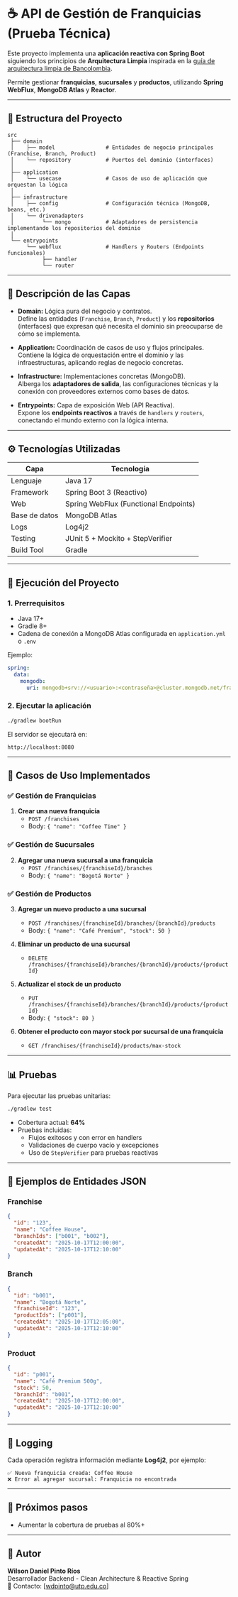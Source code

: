 # ☕ API de Gestión de Franquicias (Prueba Técnica)

Este proyecto implementa una **aplicación reactiva con Spring Boot** siguiendo los principios de **Arquitectura Limpia** inspirada en la [guía de arquitectura limpia de Bancolombia](https://bancolombia.github.io/scaffold-clean-architecture/docs/intro/).

Permite gestionar **franquicias**, **sucursales** y **productos**, utilizando **Spring WebFlux**, **MongoDB Atlas** y **Reactor**.

---

## 🧩 Estructura del Proyecto

```
src
 ├── domain
 │    ├── model                # Entidades de negocio principales (Franchise, Branch, Product)
 │    └── repository           # Puertos del dominio (interfaces)
 │
 ├── application
 │    └── usecase              # Casos de uso de aplicación que orquestan la lógica
 │
 ├── infrastructure
 │    ├── config               # Configuración técnica (MongoDB, beans, etc.)
 │    └── drivenadapters
 │         └── mongo           # Adaptadores de persistencia implementando los repositorios del dominio
 │
 └── entrypoints
      └── webflux              # Handlers y Routers (Endpoints funcionales)
           ├── handler
           └── router
```
---

## 🧱 Descripción de las Capas

- **Domain:** Lógica pura del negocio y contratos.  
  Define las entidades (`Franchise`, `Branch`, `Product`) y los **repositorios** (interfaces) que expresan qué necesita el dominio sin preocuparse de cómo se implementa.

- **Application:** Coordinación de casos de uso y flujos principales.  
  Contiene la lógica de orquestación entre el dominio y las infraestructuras, aplicando reglas de negocio concretas.

- **Infrastructure:** Implementaciones concretas (MongoDB).  
  Alberga los **adaptadores de salida**, las configuraciones técnicas y la conexión con proveedores externos como bases de datos.

- **Entrypoints:** Capa de exposición Web (API Reactiva).  
  Expone los **endpoints reactivos** a través de `handlers` y `routers`, conectando el mundo externo con la lógica interna.

---

## ⚙️ Tecnologías Utilizadas

| Capa | Tecnología |
|------|-------------|
| Lenguaje | Java 17 |
| Framework | Spring Boot 3 (Reactivo) |
| Web | Spring WebFlux (Functional Endpoints) |
| Base de datos | MongoDB Atlas |
| Logs | Log4j2 |
| Testing | JUnit 5 + Mockito + StepVerifier |
| Build Tool | Gradle |

---

## 🚀 Ejecución del Proyecto

### 1. Prerrequisitos
- Java 17+
- Gradle 8+
- Cadena de conexión a MongoDB Atlas configurada en `application.yml` o `.env`

Ejemplo:
```yaml
spring:
  data:
    mongodb:
      uri: mongodb+srv://<usuario>:<contraseña>@cluster.mongodb.net/franchise-db
```

### 2. Ejecutar la aplicación

```bash
./gradlew bootRun
```

El servidor se ejecutará en:  
```
http://localhost:8080
```

---

## 🧠 Casos de Uso Implementados

### ✅ Gestión de Franquicias
1. **Crear una nueva franquicia**
   - `POST /franchises`
   - Body: `{ "name": "Coffee Time" }`

### ✅ Gestión de Sucursales
2. **Agregar una nueva sucursal a una franquicia**
   - `POST /franchises/{franchiseId}/branches`
   - Body: `{ "name": "Bogotá Norte" }`

### ✅ Gestión de Productos
3. **Agregar un nuevo producto a una sucursal**
   - `POST /franchises/{franchiseId}/branches/{branchId}/products`
   - Body: `{ "name": "Café Premium", "stock": 50 }`

4. **Eliminar un producto de una sucursal**
   - `DELETE /franchises/{franchiseId}/branches/{branchId}/products/{productId}`

5. **Actualizar el stock de un producto**
   - `PUT /franchises/{franchiseId}/branches/{branchId}/products/{productId}`
   - Body: `{ "stock": 80 }`

6. **Obtener el producto con mayor stock por sucursal de una franquicia**
   - `GET /franchises/{franchiseId}/products/max-stock`

---

## 📊 Pruebas

Para ejecutar las pruebas unitarias:
```bash
./gradlew test
```

- Cobertura actual: **64%**
- Pruebas incluidas:
  - Flujos exitosos y con error en handlers
  - Validaciones de cuerpo vacío y excepciones
  - Uso de `StepVerifier` para pruebas reactivas

---

## 🧾 Ejemplos de Entidades JSON

### Franchise
```json
{
  "id": "123",
  "name": "Coffee House",
  "branchIds": ["b001", "b002"],
  "createdAt": "2025-10-17T12:00:00",
  "updatedAt": "2025-10-17T12:10:00"
}
```

### Branch
```json
{
  "id": "b001",
  "name": "Bogotá Norte",
  "franchiseId": "123",
  "productIds": ["p001"],
  "createdAt": "2025-10-17T12:05:00",
  "updatedAt": "2025-10-17T12:10:00"
}
```

### Product
```json
{
  "id": "p001",
  "name": "Café Premium 500g",
  "stock": 50,
  "branchId": "b001",
  "createdAt": "2025-10-17T12:00:00",
  "updatedAt": "2025-10-17T12:10:00"
}
```

---

## 🧠 Logging

Cada operación registra información mediante **Log4j2**, por ejemplo:
```
✅ Nueva franquicia creada: Coffee House
❌ Error al agregar sucursal: Franquicia no encontrada
```

---

## 🧪 Próximos pasos
- Aumentar la cobertura de pruebas al 80%+  
---

## 👤 Autor
**Wilson Daniel Pinto Ríos**  
Desarrollador Backend - Clean Architecture & Reactive Spring  
📧 Contacto: [wdpinto@utp.edu.co]
